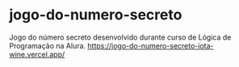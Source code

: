 # jogo-do-numero-secreto
Jogo do número secreto desenvolvido durante curso de Lógica de Programação na Alura.
https://jogo-do-numero-secreto-iota-wine.vercel.app/
